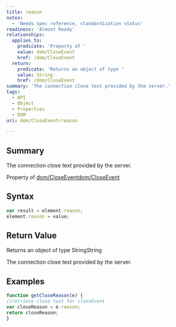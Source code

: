 ```yaml
---
title: reason
notes:
  - 'Needs spec reference, standardization status'
readiness: 'Almost Ready'
relationships:
  applies_to:
    predicate: 'Property of '
    value: dom/CloseEvent
    href: /dom/CloseEvent
  return:
    predicate: 'Returns an object of type '
    value: String
    href: /dom/CloseEvent
summary: 'The connection close text provided by the server.'
tags:
  - API
  - Object
  - Properties
  - DOM
uri: dom/CloseEvent/reason

---
```

## <span>Summary</span>

The connection close text provided by the server.

Property of [dom/CloseEvent](/dom/CloseEvent)[dom/CloseEvent](/dom/CloseEvent)

## <span>Syntax</span>

``` js
var result = element.reason;
element.reason = value;
```

## <span>Return Value</span>

Returns an object of type StringString

The connection close text provided by the server.

## <span>Examples</span>

``` js
function getCloseReason(e) {
//retrieve close text for closeEvent
var closeReason = e.reason;
return closeReason;
}
```

